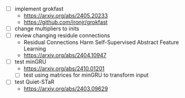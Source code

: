 - [ ] implement grokfast
  - https://arxiv.org/abs/2405.20233
  - https://github.com/ironjr/grokfast
- [ ] change multipliers to inits
- [ ] review changing residule connections
  - Residual Connections Harm Self-Supervised Abstract Feature Learning
  - https://arxiv.org/abs/2404.10947
- [ ] test minGRU
  - https://arxiv.org/abs/2410.01201
  - [ ] test using matrices for minGRU to transform input
- [ ] test Quiet-STaR
  - https://arxiv.org/abs/2403.09629